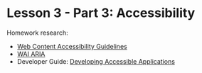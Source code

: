 # Lesson 3 - Part 3: Accessibility

Homework research:

   * [Web Content Accessibility Guidelines](https://www.w3.org/WAI/intro/wcag)
   * [WAI ARIA](https://www.w3.org/WAI/intro/aria)
   * Developer Guide: [Developing Accessible Applications](https://docs.oracle.com/middleware/jet410/jet/developer/GUID-A8970DC0-7935-46B8-9A55-BCF4380B2CFC.htm#JETDG253)